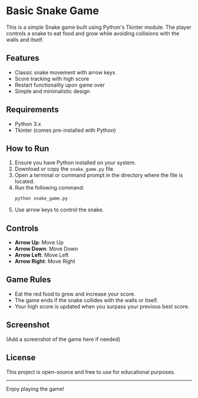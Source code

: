 # Basic Snake Game

This is a simple Snake game built using Python's Tkinter module. The player controls a snake to eat food and grow while avoiding collisions with the walls and itself.

## Features
- Classic snake movement with arrow keys
- Score tracking with high score
- Restart functionality upon game over
- Simple and minimalistic design

## Requirements
- Python 3.x
- Tkinter (comes pre-installed with Python)

## How to Run
1. Ensure you have Python installed on your system.
2. Download or copy the `snake_game.py` file.
3. Open a terminal or command prompt in the directory where the file is located.
4. Run the following command:
   ```bash
   python snake_game.py
   ```
5. Use arrow keys to control the snake.

## Controls
- **Arrow Up**: Move Up
- **Arrow Down**: Move Down
- **Arrow Left**: Move Left
- **Arrow Right**: Move Right

## Game Rules
- Eat the red food to grow and increase your score.
- The game ends if the snake collides with the walls or itself.
- Your high score is updated when you surpass your previous best score.

## Screenshot
(Add a screenshot of the game here if needed)

## License
This project is open-source and free to use for educational purposes.

---

Enjoy playing the game!

